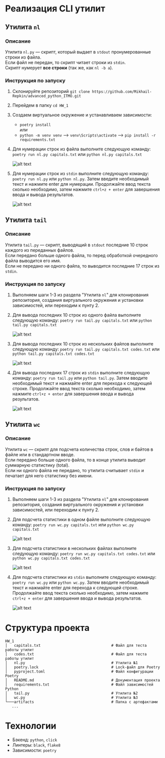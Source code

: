 # Реализация CLI утилит

## Утилита `nl`

### Описание

Утилита `nl.py` — скрипт, который выдает в `stdout` пронумерованные строки из файла.    
Если файл не передан, то скрипт читает строки из `stdin`.    
Скрипт нумерует **все строки** (так же, как `nl -b a`).

### Инструкция по запуску
1. Склонируйте репозиторий `git clone https://github.com/Mikhail-Repkin/advanced_python_ITMO.git`
2. Перейдем в папку `cd HW_1`
3. Создаем виртуальное окружение и устанавливаем зависимости:  
   * `poetry install`    
     *или*
   * `python -m venv venv` --> `venv\Scripts\activate` --> `pip install -r requirements.txt`
4. Для нумерации строк из файла выполните следующую команду: `poetry run nl.py capitals.txt` или `python nl.py capitals.txt`
   
   ![alt text](artifacts/nl_with_file.png)

5. Для нумерации строк из `stdin` выполните следующую команду: `poetry run nl.py` или `python nl.py`. Затем введите необходимый текст и нажмите enter для нумерации. Продолжайте ввод текста сколько необходимо, затем нажмите `ctrl+z + enter` для завершения ввода и вывода результатов.

   ![alt text](artifacts/nl_with_stdin.png)


## Утилита `tail`

### Описание

Утилита `tail.py` — скрипт, выводящий в `stdout` последние 10 строк каждого из переданных файлов.    
Eсли передано больше одного файла, то перед обработкой очередного файла выводится его имя.    
Если не передано ни одного файла, то выводится последние 17 строк из `stdin`.

### Инструкция по запуску
1. Выполняем шаги 1-3 из раздела "Утилита `nl`" для клонирования репозитория, создания виртуального окружения и установки зависимостей, или переходим к пунту 2.
2. Для вывода последних 10 строк из одного файла выполните следующую команду: `poetry run tail.py capitals.txt` или `python tail.py capitals.txt`
   
   ![alt text](artifacts/tail_one_file.png)

3. Для вывода последних 10 строк из нескольких файлов выполните следующую команду: `poetry run tail.py capitals.txt codes.txt` или `python tail.py capitals.txt codes.txt`
   
   ![alt text](artifacts/tail_files.png)

4. Для вывода последних 17 строк из `stdin` выполните следующую команду: `poetry run tail.py` или `python tail.py`. Затем вводите необходимый текст и нажмайте enter для перехода к следующей строке. Продолжайте ввод текста сколько необходимо, затем нажмите `ctrl+z + enter` для завершения ввода и вывода результатов.

   ![alt text](artifacts/tail_stdin.png)


## Утилита `wc`

### Описание

Утилита `wc` — скрипт для подсчета количества строк, слов и байтов в файле или в стандартном вводе.    
Если передано больше одного файла, то в конце утилита выводит суммарную статистику (total).    
Если ни одного файла не передано, то утилита считывает `stdin` и печатает для него статистику без имени.


### Инструкция по запуску
1. Выполняем шаги 1-3 из раздела "Утилита `nl`" для клонирования репозитория, создания виртуального окружения и установки зависимостей, или переходим к пунту 2.
2. Для подсчета статистики в одном файле выполните следующую команду: `poetry run wc.py capitals.txt` или `python wc.py capitals.txt`

   ![alt text](artifacts/wc_one_file.png)

3. Для подсчета статистики в нескольких файлах выполните следующую команду: `poetry run wc.py capitals.txt codes.txt` или `python wc.py capitals.txt codes.txt`

   ![alt text](artifacts/wc_files.png)

4. Для подсчета статистики из `stdin` выполните следующую команду: `poetry run wc.py` или `python wc.py`. Затем вводите необходимый текст и нажмайте enter для перехода к следующей строке. Продолжайте ввод текста сколько необходимо, затем нажмите `ctrl+z + enter` для завершения ввода и вывода результатов.

   ![alt text](artifacts/wc_stdin.png)

# Структура проекта
```shell
HW_1
│   capitals.txt                                # Файл для теста работы утилит
│   codes.txt                                   # Файл для теста работы утилит
│   nl.py                                       # Утилита №1
│   poetry.lock                                 # Lock-файл для Poetry
│   pyproject.toml                              # Файл конфигурации Poetry
│   README.md                                   # Документация проекта
│   requirements.txt                            # Файл зависимостей Python
│   tail.py                                     # Утилита №2   
│   wc.py                                       # Утилита №3
└───artifacts                                   # Папка с артефактами
   ...
```

# Технологии

* Бэкенд: `python`, `click`
* Линтеры: `black`, `flake8`
* Зависимости: `poetry`